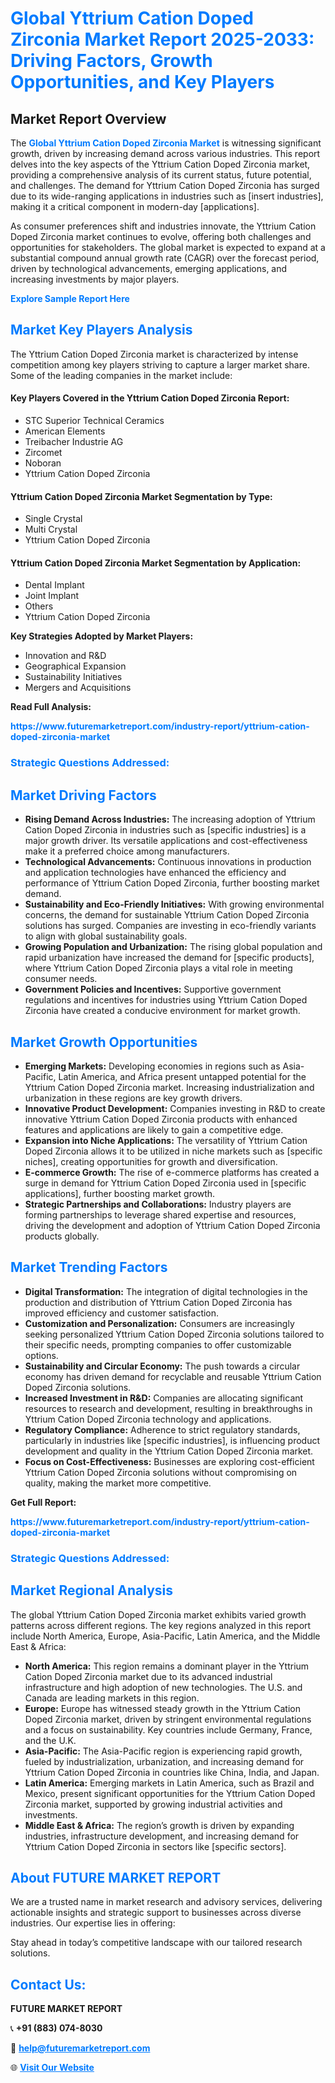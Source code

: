 <h1 style="color: #007BFF;">Global Yttrium Cation Doped Zirconia Market Report 2025-2033: Driving Factors, Growth Opportunities, and Key Players</h1>

<section id="overview">
<h2>Market Report Overview</h2>
<p>The <a href="https://www.futuremarketreport.com/industry-report/yttrium-cation-doped-zirconia-market" style="color: #007BFF; text-decoration: none;"><strong>Global Yttrium Cation Doped Zirconia Market</strong></a> is witnessing significant growth, driven by increasing demand across various industries. This report delves into the key aspects of the Yttrium Cation Doped Zirconia market, providing a comprehensive analysis of its current status, future potential, and challenges. The demand for Yttrium Cation Doped Zirconia has surged due to its wide-ranging applications in industries such as [insert industries], making it a critical component in modern-day [applications].</p>
<p>As consumer preferences shift and industries innovate, the Yttrium Cation Doped Zirconia market continues to evolve, offering both challenges and opportunities for stakeholders. The global market is expected to expand at a substantial compound annual growth rate (CAGR) over the forecast period, driven by technological advancements, emerging applications, and increasing investments by major players.</p>
</section>

<section id="overview">
<p><a href="https://www.futuremarketreport.com/request-sample/reportId=100143" style="color: #007BFF; text-decoration: none;"><strong>Explore Sample Report Here</strong></a></p>
</section>

<section id="key-players">
<h2 style="color: #007BFF;">Market Key Players Analysis</h2>
<p>The Yttrium Cation Doped Zirconia market is characterized by intense competition among key players striving to capture a larger market share. Some of the leading companies in the market include:</p>
<h4>Key Players Covered in the Yttrium Cation Doped Zirconia Report:</h4>
<ul><li>STC Superior Technical Ceramics</li><li>American Elements</li><li>Treibacher Industrie AG</li><li>Zircomet</li><li>Noboran</li><li>Yttrium Cation Doped Zirconia</li></ul>
<h4>Yttrium Cation Doped Zirconia Market Segmentation by Type:</h4>
<ul><li>Single Crystal</li><li>Multi Crystal</li><li>Yttrium Cation Doped Zirconia</li></ul>

<h4>Yttrium Cation Doped Zirconia Market Segmentation by Application:</h4>
<ul><li>Dental Implant</li><li>Joint Implant</li><li>Others</li><li>Yttrium Cation Doped Zirconia</li></ul>
<p><strong>Key Strategies Adopted by Market Players:</strong></p>
<ul>
<li>Innovation and R&D</li>
<li>Geographical Expansion</li>
<li>Sustainability Initiatives</li>
<li>Mergers and Acquisitions</li>
</ul>
</section>

<section>
<p><strong>Read Full Analysis: </strong></p><a href="https://www.futuremarketreport.com/industry-report/yttrium-cation-doped-zirconia-market" style="color: #007BFF; text-decoration: none;"><strong>https://www.futuremarketreport.com/industry-report/yttrium-cation-doped-zirconia-market</strong></a>
<h3 style="color: #007BFF;">Strategic Questions Addressed:</h3>
</section>

<section id="driving-factors">
<h2 style="color: #007BFF;">Market Driving Factors</h2>
<ul>
<li><strong>Rising Demand Across Industries:</strong> The increasing adoption of Yttrium Cation Doped Zirconia in industries such as [specific industries] is a major growth driver. Its versatile applications and cost-effectiveness make it a preferred choice among manufacturers.</li>
<li><strong>Technological Advancements:</strong> Continuous innovations in production and application technologies have enhanced the efficiency and performance of Yttrium Cation Doped Zirconia, further boosting market demand.</li>
<li><strong>Sustainability and Eco-Friendly Initiatives:</strong> With growing environmental concerns, the demand for sustainable Yttrium Cation Doped Zirconia solutions has surged. Companies are investing in eco-friendly variants to align with global sustainability goals.</li>
<li><strong>Growing Population and Urbanization:</strong> The rising global population and rapid urbanization have increased the demand for [specific products], where Yttrium Cation Doped Zirconia plays a vital role in meeting consumer needs.</li>
<li><strong>Government Policies and Incentives:</strong> Supportive government regulations and incentives for industries using Yttrium Cation Doped Zirconia have created a conducive environment for market growth.</li>
</ul>
</section>

<section id="growth-opportunities">
<h2 style="color: #007BFF;">Market Growth Opportunities</h2>
<ul>
<li><strong>Emerging Markets:</strong> Developing economies in regions such as Asia-Pacific, Latin America, and Africa present untapped potential for the Yttrium Cation Doped Zirconia market. Increasing industrialization and urbanization in these regions are key growth drivers.</li>
<li><strong>Innovative Product Development:</strong> Companies investing in R&D to create innovative Yttrium Cation Doped Zirconia products with enhanced features and applications are likely to gain a competitive edge.</li>
<li><strong>Expansion into Niche Applications:</strong> The versatility of Yttrium Cation Doped Zirconia allows it to be utilized in niche markets such as [specific niches], creating opportunities for growth and diversification.</li>
<li><strong>E-commerce Growth:</strong> The rise of e-commerce platforms has created a surge in demand for Yttrium Cation Doped Zirconia used in [specific applications], further boosting market growth.</li>
<li><strong>Strategic Partnerships and Collaborations:</strong> Industry players are forming partnerships to leverage shared expertise and resources, driving the development and adoption of Yttrium Cation Doped Zirconia products globally.</li>
</ul>
</section>

<section id="trending-factors">
<h2 style="color: #007BFF;">Market Trending Factors</h2>
<ul>
<li><strong>Digital Transformation:</strong> The integration of digital technologies in the production and distribution of Yttrium Cation Doped Zirconia has improved efficiency and customer satisfaction.</li>
<li><strong>Customization and Personalization:</strong> Consumers are increasingly seeking personalized Yttrium Cation Doped Zirconia solutions tailored to their specific needs, prompting companies to offer customizable options.</li>
<li><strong>Sustainability and Circular Economy:</strong> The push towards a circular economy has driven demand for recyclable and reusable Yttrium Cation Doped Zirconia solutions.</li>
<li><strong>Increased Investment in R&D:</strong> Companies are allocating significant resources to research and development, resulting in breakthroughs in Yttrium Cation Doped Zirconia technology and applications.</li>
<li><strong>Regulatory Compliance:</strong> Adherence to strict regulatory standards, particularly in industries like [specific industries], is influencing product development and quality in the Yttrium Cation Doped Zirconia market.</li>
<li><strong>Focus on Cost-Effectiveness:</strong> Businesses are exploring cost-efficient Yttrium Cation Doped Zirconia solutions without compromising on quality, making the market more competitive.</li>
</ul>
</section>

<section>
<p><strong>Get Full Report: </strong></p><a href="https://www.futuremarketreport.com/industry-report/yttrium-cation-doped-zirconia-market" style="color: #007BFF; text-decoration: none;"><strong>https://www.futuremarketreport.com/industry-report/yttrium-cation-doped-zirconia-market</strong></a>
<h3 style="color: #007BFF;">Strategic Questions Addressed:</h3>
</section>


<section id="regional-analysis">
<h2 style="color: #007BFF;">Market Regional Analysis</h2>
<p>The global Yttrium Cation Doped Zirconia market exhibits varied growth patterns across different regions. The key regions analyzed in this report include North America, Europe, Asia-Pacific, Latin America, and the Middle East & Africa:</p>
<ul>
<li><strong>North America:</strong> This region remains a dominant player in the Yttrium Cation Doped Zirconia market due to its advanced industrial infrastructure and high adoption of new technologies. The U.S. and Canada are leading markets in this region.</li>
<li><strong>Europe:</strong> Europe has witnessed steady growth in the Yttrium Cation Doped Zirconia market, driven by stringent environmental regulations and a focus on sustainability. Key countries include Germany, France, and the U.K.</li>
<li><strong>Asia-Pacific:</strong> The Asia-Pacific region is experiencing rapid growth, fueled by industrialization, urbanization, and increasing demand for Yttrium Cation Doped Zirconia in countries like China, India, and Japan.</li>
<li><strong>Latin America:</strong> Emerging markets in Latin America, such as Brazil and Mexico, present significant opportunities for the Yttrium Cation Doped Zirconia market, supported by growing industrial activities and investments.</li>
<li><strong>Middle East & Africa:</strong> The region’s growth is driven by expanding industries, infrastructure development, and increasing demand for Yttrium Cation Doped Zirconia in sectors like [specific sectors].</li>
</ul>
</section>

<footer>
<h2 style="color: #007BFF;">About FUTURE MARKET REPORT</h2>
<p>We are a trusted name in market research and advisory services, delivering actionable insights and strategic support to businesses across diverse industries. Our expertise lies in offering:</p>

<p>Stay ahead in today’s competitive landscape with our tailored research solutions.</p>

<h2 style="color: #007BFF;">Contact Us:</h2>
<p><strong>FUTURE MARKET REPORT</strong></p>
<p>📞 <strong>+91 (883) 074-8030</strong></p>
<p>📧 <strong><a href="mailto:help@futuremarketreport.com" style="color: #007BFF;">help@futuremarketreport.com</a></strong></p>
<p>🌐 <strong><a href="https://www.futuremarketreport.com/" style="color: #007BFF;">Visit Our Website</a></strong></p>
</footer>